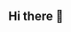 ## Hi there 👋

<!--
**TimilsinaUjwal1000/TimilsinaUjwal1000** is a ✨ _special_ ✨ repository because its `README.md` (this file) appears on your GitHub profile.

Here are some ideas to get you started:

- 🔭 I’m currently working on developing web app using AI Agents.
- 🌱 I’m currently learning React in Frontend and Python in Back end
- 👯 I’m looking to collaborate on various project across industries
- 🤔 I’m looking for help with backend development and AI Interface
- 💬 Ask me about ...
- 📫 How to reach me: ...
- 😄 Pronouns: ...
- ⚡ Fun fact: ...
-->
